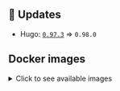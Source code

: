 ## :heartbeat: Updates

* Hugo: [`0.97.3`](https://github.com/klakegg/docker-hugo/releases/tag/0.97.3) => `0.98.0`


## Docker images

<details>
<summary>Click to see available images</summary>

This release is available from Docker Hub as project `klakegg/hugo` with the following tags:

| Alias tags                   | Version specific tags                      |
| ---------------------------- | ------------------------------------------ |
| `busybox`, `latest`          | `0.98.0-busybox`, `0.98.0`                     |
| `busybox-ci`, `ci`           | `0.98.0-busybox-ci`, `0.98.0-ci`               |
| `busybox-onbuild`, `onbuild` | `0.98.0-busybox-onbuild`, `0.98.0-onbuild`     |
| `alpine`                     | `0.98.0-alpine`                              |
| `alpine-ci`                  | `0.98.0-alpine-ci`                           |
| `alpine-onbuild`             | `0.98.0-alpine-onbuild`                      |
| `asciidoctor`                | `0.98.0-asciidoctor`                         |
| `asciidoctor-ci`             | `0.98.0-asciidoctor-ci`                      |
| `asciidoctor-onbuild`        | `0.98.0-asciidoctor-onbuild`                 |
| `pandoc`                     | `0.98.0-pandoc`                              |
| `pandoc-ci`                  | `0.98.0-pandoc-ci`                           |
| `pandoc-onbuild`             | `0.98.0-pandoc-onbuild`                      |
| `ext-alpine`                 | `0.98.0-ext-alpine`                          |
| `ext-alpine-ci`              | `0.98.0-ext-alpine-ci`                       |
| `ext-alpine-onbuild`         | `0.98.0-ext-alpine-onbuild`                  |
| `ext-asciidoctor`            | `0.98.0-ext-asciidoctor`                     |
| `ext-asciidoctor-ci`         | `0.98.0-ext-asciidoctor-ci`                  |
| `ext-asciidoctor-onbuild`    | `0.98.0-ext-asciidoctor-onbuild`             |
| `ext-pandoc`                 | `0.98.0-ext-pandoc`                          |
| `ext-pandoc-ci`              | `0.98.0-ext-pandoc-ci`                       |
| `ext-pandoc-onbuild`         | `0.98.0-ext-pandoc-onbuild`                  |
| `debian`                     | `0.98.0-debian`                              |
| `debian-ci`                  | `0.98.0-debian-ci`                           |
| `debian-onbuild`             | `0.98.0-debian-onbuild`                      |
| `ext-debian`, `ext`, `latest-ext` | `0.98.0-ext-debian`, `0.98.0-ext`         |
| `ext-debian-ci`, `ext-ci`    | `0.98.0-ext-debian-ci`, `0.98.0-ext-ci`        |
| `ext-debian-onbuild`, `ext-onbuild` | `0.98.0-ext-debian-onbuild`, `0.98.0-ext-onbuild` |
| `ubuntu`                     | `0.98.0-ubuntu`                            |
| `ubuntu-ci`                  | `0.98.0-ubuntu-ci`                         |
| `ubuntu-onbuild`             | `0.98.0-ubuntu-onbuild`                    |
| `ext-ubuntu`                 | `0.98.0-ext-ubuntu`                        |
| `ext-ubuntu-ci`              | `0.98.0-ext-ubuntu-ci`                     |
| `ext-ubuntu-onbuild`         | `0.98.0-ext-ubuntu-onbuild`                |
</details>